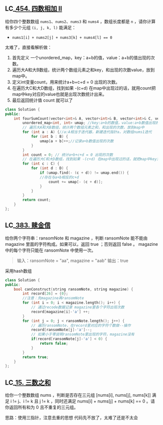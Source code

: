 ## LC_[454. 四数相加 II](https://leetcode.cn/problems/4sum-ii/)
给你四个整数数组 `nums1`、`nums2`、`nums3` 和 `nums4` ，数组长度都是 `n` ，请你计算有多少个元组 `(i, j, k, l)` 能满足：
-   `nums1[i] + nums2[j] + nums3[k] + nums4[l] == 0`

太难了，直接看解析做：
1.  首先定义 一个unordered_map，key：a+b的值，value：a+b的值出现的次数。
2.  遍历大A和大B数组，统计两个数组元素之和key，和出现的次数value，放到map中。
3.  定义int变量count，用来统计a+b+c+d = 0 出现的次数。
4.  在遍历大C和大D数组，找到如果 -(c+d) 在map中出现过的话，就用count把map中key对应的value也就是出现次数统计出来。
5.  最后返回统计值 count 就可以了
```CPP
class Solution {
public:
    int fourSumCount(vector<int>& A, vector<int>& B, vector<int>& C, vector<int>& D) {
        unordered_map<int, int> umap; //key:a+b的数值，value:a+b数值出现的次数
        // 遍历大A和大B数组，统计两个数组元素之和，和出现的次数，放到map中
        for (int a : A) {//a:A相当于迭代器，新建迭代指针a，对数组nums1迭代
            for (int b : B) {
                umap[a + b]++;//记录a+b数值出现的次数
            }
        }
        int count = 0; // 统计a+b+c+d = 0 出现的次数
        // 在遍历大C和大D数组，找到如果 -(c+d) 在map中出现过的话，就把map中key对应的value也就是出现次数统计出来。
        for (int c : C) {
            for (int d : D) {
                if (umap.find(- (c + d)) != umap.end()) {
                //存在与a+b相反的c+d
                    count += umap[- (c + d)];
                }
            }
        }
        return count;
    }
};
```
## LC_[383. 赎金信](https://leetcode.cn/problems/ransom-note/)
给你两个字符串：ransomNote 和 magazine ，判断 ransomNote 能不能由 magazine 里面的字符构成。如果可以，返回 true ；否则返回 false 。
magazine 中的每个字符只能在 ransomNote 中使用一次。
> 输入：ransomNote = "aa", magazine = "aab"
输出：true

采用hash数组
```CPP
class Solution {
public:
    bool canConstruct(string ransomNote, string magazine) {
        int record[26] = {0};
        //注意：先magazine再ransomNote
        for (int i = 0; i < magazine.length(); i++) {
            // 通过recode数据记录 magazine里各个字符出现次数
            record[magazine[i]-'a'] ++;
        }
        for (int j = 0; j < ransomNote.length(); j++) {
            // 遍历ransomNote，在record里对应的字符个数做--操作
            record[ransomNote[j]-'a']--;
            // 如果小于零说明ransomNote里出现的字符，magazine没有
            if(record[ransomNote[j]-'a'] < 0) {
                return false;
            }
        }
        return true;
    }
};
```
## LC_[15. 三数之和](https://leetcode.cn/problems/3sum/)
给你一个整数数组 nums ，判断是否存在三元组 [nums[i], nums[j], nums[k]] 满足 i != j、i != k 且 j != k ，同时还满足 nums[i] + nums[j] + nums[k] == 0 。请你返回所有和为 0 且不重复的三元组。

思路：使用三指针，注意去重的思想
代码先不放了，太难了还是不太会
